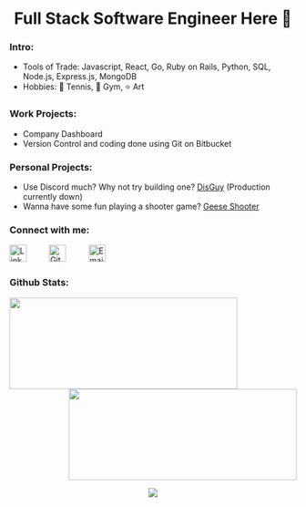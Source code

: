 <h1 align="center">Full Stack Software Engineer Here 👋</h1>

<!--
**hongchris96/hongchris96** is a ✨ _special_ ✨ repository because its `README.md` (this file) appears on your GitHub profile.
-->
### Intro:

* Tools of Trade: Javascript, React, Go, Ruby on Rails, Python, SQL, Node.js, Express.js, MongoDB
* Hobbies: 🎾 Tennis, 💪 Gym, ⭐ Art

### Work Projects:

* Company Dashboard
* Version Control and coding done using Git on Bitbucket

### Personal Projects:

* Use Discord much? Why not try building one? <a href="https://disguy.herokuapp.com/#/" target="_blank" rel="noopener noreferrer">DisGuy</a> (Production currently down)
* Wanna have some fun playing a shooter game? <a href="https://hongchris96.github.io/Geese-Shooter/" target="_blank" rel="noopener noreferrer">Geese Shooter</a>

### Connect with me:

<a href="https://www.linkedin.com/in/chen-wei-christopher-hong-4b189162/" style="text-decoration:none" target="_blank" rel="noopener noreferrer">
  <img width="30px" alt="LinkedIn" src="https://cdn-icons-png.flaticon.com/512/174/174857.png" />
</a>
&nbsp;&nbsp;&nbsp;&nbsp;&nbsp;&nbsp;&nbsp;&nbsp;
<a href="https://github.com/hongchris96" style="text-decoration:none" target="_blank" rel="noopener noreferrer">
  <img width="30px" alt="GitHub" src="https://encrypted-tbn0.gstatic.com/images?q=tbn:ANd9GcTSTRiweRl770zkm8mJ6c2gv-32SFnA8wWdYA&s" />
</a>
&nbsp;&nbsp;&nbsp;&nbsp;&nbsp;&nbsp;&nbsp;&nbsp;
<a href="mailto: chong@illfonic.com">
  <img width="30px" alt="Email" src ="https://upload.wikimedia.org/wikipedia/commons/thumb/7/7e/Gmail_icon_%282020%29.svg/512px-Gmail_icon_%282020%29.svg.png">
</a>
<br />

### Github Stats:

<p>
<img align="left" height='160px' width='400px' src="https://github-readme-stats.vercel.app/api/top-langs/?username=hongchris96&count_private=true&layout=compact&theme=great-gatsby" />

<img align="right" height='160px' width='400px' src="https://github-readme-stats.vercel.app/api?username=hongchris96&count_private=true&show_icons=true&theme=great-gatsby"/>
<br clear="both"/>
<p align="center">
<img src="https://github-readme-streak-stats.herokuapp.com/?user=hongchris96&theme=great-gatsby&border=FFFFFF"/>
</p>
